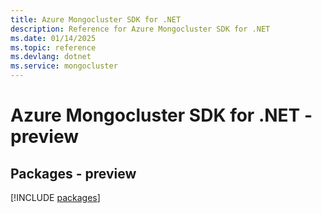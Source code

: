 ```yaml
---
title: Azure Mongocluster SDK for .NET
description: Reference for Azure Mongocluster SDK for .NET
ms.date: 01/14/2025
ms.topic: reference
ms.devlang: dotnet
ms.service: mongocluster
---
```

# Azure Mongocluster SDK for .NET - preview
## Packages - preview
[!INCLUDE [packages](mongocluster-index.md)]